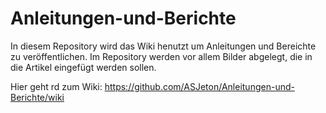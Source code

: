 # Anleitungen-und-Berichte

In diesem Repository wird das Wiki henutzt um Anleitungen und Bereichte zu veröffentlichen.
Im Repository werden vor allem Bilder abgelegt, die in die Artikel eingefügt werden sollen.

Hier geht rd zum Wiki: https://github.com/ASJeton/Anleitungen-und-Berichte/wiki
